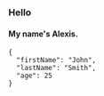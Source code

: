 ### **Hello**

#### My name's Alexis.


```
{
  "firstName": "John",
  "lastName": "Smith",
  "age": 25
}
```
